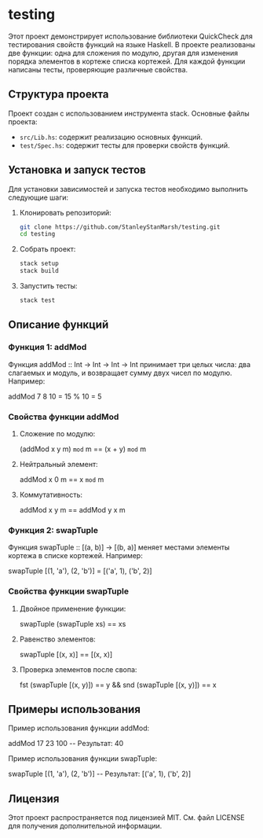 # testing

Этот проект демонстрирует использование библиотеки QuickCheck для тестирования свойств функций на языке Haskell. В проекте реализованы две функции: одна для сложения по модулю, другая для изменения порядка элементов в кортеже списка кортежей. Для каждой функции написаны тесты, проверяющие различные свойства.

## Структура проекта

Проект создан с использованием инструмента stack. Основные файлы проекта:

- `src/Lib.hs`: содержит реализацию основных функций.
- `test/Spec.hs`: содержит тесты для проверки свойств функций.

## Установка и запуск тестов

Для установки зависимостей и запуска тестов необходимо выполнить следующие шаги:

1. Клонировать репозиторий:
   ```bash
   git clone https://github.com/StanleyStanMarsh/testing.git
   cd testing
   ```

2. Собрать проект:
   ```bash
   stack setup
   stack build
   ```

3. Запустить тесты:
   ```bash
   stack test
   ```

## Описание функций

### Функция 1: addMod

Функция addMod :: Int -> Int -> Int -> Int принимает три целых числа: два слагаемых и модуль, и возвращает сумму двух чисел по модулю. Например:

addMod 7 8 10 = 15 % 10 = 5


### Свойства функции addMod

1. Сложение по модулю:
   
   (addMod x y m) `mod` m == (x + y) `mod` m
   

2. Нейтральный элемент:
   
   addMod x 0 m == x `mod` m
   

3. Коммутативность:
   
   addMod x y m == addMod y x m
   

### Функция 2: swapTuple

Функция swapTuple :: [(a, b)] -> [(b, a)] меняет местами элементы кортежа в списке кортежей. Например:

swapTuple [(1, 'a'), (2, 'b')] = [('a', 1), ('b', 2)]


### Свойства функции swapTuple

1. Двойное применение функции:
   
   swapTuple (swapTuple xs) == xs
   

2. Равенство элементов:
   
   swapTuple [(x, x)] == [(x, x)]
   

3. Проверка элементов после свопа:
   
   fst (swapTuple [(x, y)]) == y && snd (swapTuple [(x, y)]) == x
   

## Примеры использования

Пример использования функции addMod:

addMod 17 23 100
-- Результат: 40


Пример использования функции swapTuple:

swapTuple [(1, 'a'), (2, 'b')]
-- Результат: [('a', 1), ('b', 2)]


## Лицензия

Этот проект распространяется под лицензией MIT. См. файл LICENSE для получения дополнительной информации.